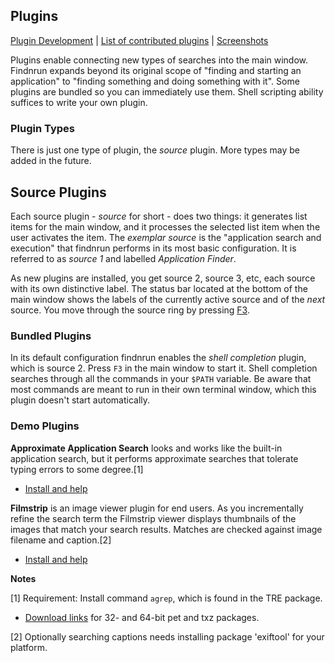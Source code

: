 ## Plugins

[Plugin Development](plugin-dev.md)
   | [List of contributed plugins](plugin-list.md)
   | [Screenshots](screenshots.md)

Plugins enable connecting new types of searches into the main
window. Findnrun expands beyond its original scope of "finding and
starting an application" to "finding something and doing something with
it".  Some plugins are bundled so you can immediately use them.  Shell
scripting ability suffices to write your own plugin.

### Plugin Types

There is just one type of plugin, the _source_ plugin.
More types may be added in the future.

## Source Plugins

Each source plugin - _source_ for short - does two things: it generates
list items for the main window, and it processes the selected list
item when the user activates the item. The _exemplar source_ is the
"application search and execution" that findnrun performs in its most
basic configuration. It is referred to as _source 1_ and labelled
_Application Finder_.

As new plugins are installed, you get source 2, source 3, etc, each
source with its own distinctive label.  The status bar located at the
bottom of the main window shows the labels of the currently active
source and of the _next_ source. You move through the source ring by
pressing [F3](hotkey.md).

### Bundled Plugins

In its default configuration findnrun enables the _shell completion_
plugin, which is source 2. Press `F3` in the main window to start
it. Shell completion searches through all the commands in your `$PATH`
variable. Be aware that most commands are meant to run in their own
terminal window, which this plugin doesn't start automatically.

### Demo Plugins

**Approximate Application Search** looks and works like the built-in
application search, but it performs approximate searches that tolerate
typing errors to some degree.[1]

 * [Install and help](examples/agrep_apps/index.md)

**Filmstrip** is an image viewer plugin for end users.  As you
incrementally refine the search term the Filmstrip viewer displays
thumbnails of the images that match your search results. Matches are
checked against image filename and caption.[2]

 * [Install and help](examples/filmstrip/index.md)

**Notes**

[1] Requirement: Install command `agrep`, which is found in the TRE package.
 * [Download links](https://github.com/step-/find-n-run/releases/2.2.0)
   for 32- and 64-bit pet and txz packages.

[2] Optionally searching captions needs installing package 'exiftool'
   for your platform.

